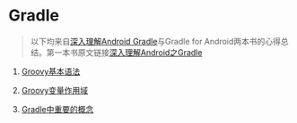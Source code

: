 # Gradle

> 以下均来自[深入理解Android Gradle](深入理解Android之Gradle.pdf)与Gradle for Android两本书的心得总结。第一本书原文链接[深入理解Android之Gradle](http://blog.csdn.net/innost/article/details/48228651)

1. [Groovy基本语法](Day1%20Hello%20groovy/MissionComplete.md)

2. [Groovy变量作用域](Day2%20Variable%20scope/MissionComplete.md)

3. [Gradle中重要的概念](Day3%20Build%20gradle/MissionComplete.md)